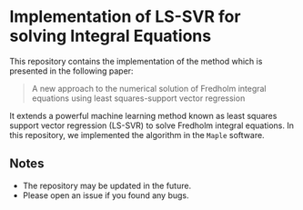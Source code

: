 
# Implementation of LS-SVR for solving Integral Equations

This repository contains the implementation of the method which is presented in the following paper:

> A new approach to the numerical solution of Fredholm integral equations using least squares-support vector regression

It extends a powerful machine learning method known as least squares support vector regression (LS-SVR) to solve Fredholm integral equations. In this repository, we implemented the algorithm in the `Maple` software.


## Notes
* The repository may be updated in the future. 
* Please open an issue if you found any bugs.
